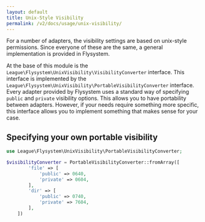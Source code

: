 ```yaml
---
layout: default
title: Unix-Style Visibility
permalink: /v2/docs/usage/unix-visibility/
---
```


For a number of adapters, the visibility settings are based on unix-style
permissions. Since everyone of these are the same, a general implementation
is provided in Flysystem.

At the base of this module is the
`League\Flysystem\UnixVisibility\VisibilityConverter` interface. This
interface is implemented by the
`League\Flysystem\UnixVisibility\PortableVisibilityConverter` interface. Every adapter
provided by Flysystem uses a standard way of specifying `public` and `private`
visibility options. This allows you to have portability between adapters.
However, if your needs require something more specific, this interface allows
you to implement something that makes sense for your case.

## Specifying your own portable visibility

```php
use League\Flysystem\UnixVisibility\PortableVisibilityConverter;

$visibilityConverter = PortableVisibilityConverter::fromArray([
        'file' => [
            'public' => 0640,
            'private' => 0604,
        ],
        'dir' => [
            'public' => 0740,
            'private' => 7604,
        ],
    ])
```
